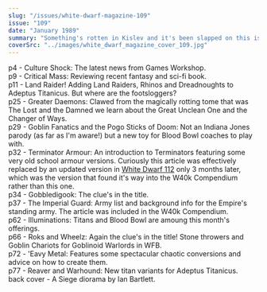 ```yaml
---
slug: "/issues/white-dwarf-magazine-109"
issue: "109"
date: "January 1989"
summary: "Something's rotten in Kislev and it's been slapped on this issue's cover, despite a lack of WFRP this month. The main article was effectively the Imperial Guard codex with the Army List for W40k."
coverSrc: "../images/white_dwarf_magazine_cover_109.jpg"
---
```


p4 - Culture Shock: The latest news from Games Workshop.  
p9 - Critical Mass: Reviewing recent fantasy and sci-fi book.  
p11 - Land Raider! Adding Land Raiders, Rhinos and Dreadnoughts to Adeptus Titanicus. But where are the footsloggers?  
p25 - Greater Daemons: Clawed from the magically rotting tome that was The Lost and the Damned we learn about the Great Unclean One and the Changer of Ways.  
p29 - Goblin Fanatics and the Pogo Sticks of Doom: Not an Indiana Jones parody (as far as I'm aware!) but a new toy for Blood Bowl coaches to play with.  
p32 - Terminator Armour: An introduction to Terminators featuring some very old school armour versions. Curiously this article was effectively replaced by an updated version in <a href="white-dwarf-magazine-112">White Dwarf 112</a> only 3 months later, which was the version that found it's way into the W40k Compendium rather than this one.  
p34 - Gobbledigook: The clue's in the title.  
p37 - The Imperial Guard: Army list and background info for the Empire's standing army. The article was included in the W40k Compendium.  
p62 - Illuminations: Titans and Blood Bowl are amoung this month's offerings.  
p66 - Roks and Wheelz: Again the clue's in the title! Stone throwers and Goblin Chariots for Goblinoid Warlords in WFB.  
p72 - 'Eavy Metal: Features some spectacular chaotic conversions and advice on how to create them.  
p77 - Reaver and Warhound: New titan variants for Adeptus Titanicus.  
back cover - A Siege diorama by Ian Bartlett.
